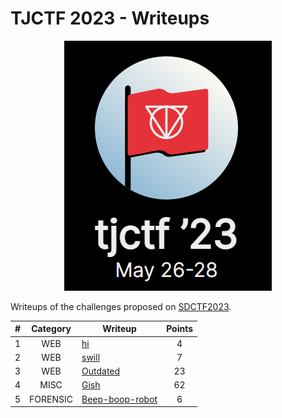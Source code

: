 # TJCTF 2023 - Writeups
<p align="center">
  <img src="assets/banner.png" />
</p>

Writeups of the challenges proposed on [SDCTF2023](https://ctf.sdc.tf/).

<div align="center">

| **#** | **Category** | **Writeup** | **Points** |
|:---:|:---:|---|:---:|
| 1 | WEB | [hi](hi/README.md) | 4 |
| 2 | WEB | [swill](swill/README.md) | 7 |
| 3 | WEB | [Outdated](Outdated/README.md) | 23 |
| 4 | MISC | [Gish](Gish/README.md) | 62 |
| 5 | FORENSIC | [Beep-boop-robot](Beep-boop-robot/README.md) | 6 |

</div>